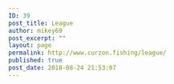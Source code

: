 ```yaml
---
ID: 39
post_title: League
author: mikey69
post_excerpt: ""
layout: page
permalink: http://www.curzon.fishing/league/
published: true
post_date: 2018-08-24 21:53:07
---
```

<!-- wp:image {"id":627} -->
<figure class="wp-block-image"><img src="http://www.curzon.fishing/wp-content/uploads/2019/07/image001-5-1024x575.png" alt="" class="wp-image-627"/></figure>
<!-- /wp:image -->